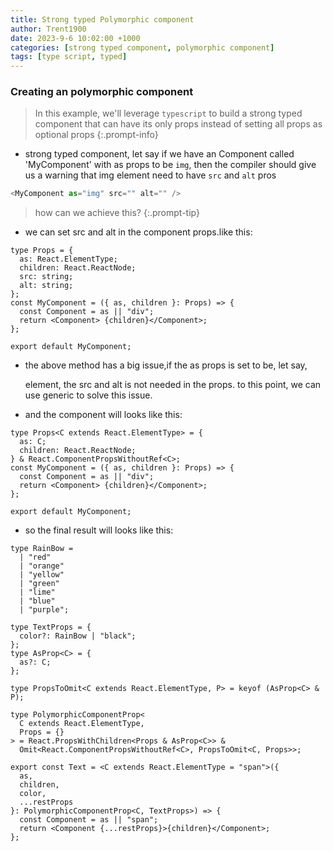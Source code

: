 ```yaml
---
title: Strong typed Polymorphic component
author: Trent1900
date: 2023-9-6 10:02:00 +1000
categories: [strong typed component, polymorphic component]
tags: [type script, typed]
---
```


### Creating an polymorphic component

> In this example, we'll leverage `typescript` to build a strong typed component that can have its only props instead of setting all props as optional props<!-- prettier-ignore -->
{:.prompt-info}

- strong typed component, let say if we have an Component called 'MyComponent' with as props to be `img`, then the compiler should give us a warning that img element need to have `src` and `alt` pros

```js
<MyComponent as="img" src="" alt="" />
```

> how can we achieve this?<!-- prettier-ignore -->
{:.prompt-tip}

- we can set src and alt in the component props.like this:

```tsx
type Props = {
  as: React.ElementType;
  children: React.ReactNode;
  src: string;
  alt: string;
};
const MyComponent = ({ as, children }: Props) => {
  const Component = as || "div";
  return <Component> {children}</Component>;
};

export default MyComponent;
```

- the above method has a big issue,if the as props is set to be, let say, <p> element, the src and alt is not needed in the props. to this point, we can use generic to solve this issue.

- and the component will looks like this:

```tsx
type Props<C extends React.ElementType> = {
  as: C;
  children: React.ReactNode;
} & React.ComponentPropsWithoutRef<C>;
const MyComponent = ({ as, children }: Props) => {
  const Component = as || "div";
  return <Component> {children}</Component>;
};

export default MyComponent;
```

- so the final result will looks like this:

```tsx
type RainBow =
  | "red"
  | "orange"
  | "yellow"
  | "green"
  | "lime"
  | "blue"
  | "purple";

type TextProps = {
  color?: RainBow | "black";
};
type AsProp<C> = {
  as?: C;
};

type PropsToOmit<C extends React.ElementType, P> = keyof (AsProp<C> & P);

type PolymorphicComponentProp<
  C extends React.ElementType,
  Props = {}
> = React.PropsWithChildren<Props & AsProp<C>> &
  Omit<React.ComponentPropsWithoutRef<C>, PropsToOmit<C, Props>>;

export const Text = <C extends React.ElementType = "span">({
  as,
  children,
  color,
  ...restProps
}: PolymorphicComponentProp<C, TextProps>) => {
  const Component = as || "span";
  return <Component {...restProps}>{children}</Component>;
};
```
